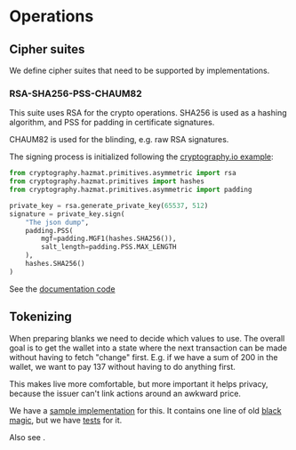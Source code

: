 # Operations

## Cipher suites

We define cipher suites that need to be supported by implementations.

### RSA-SHA256-PSS-CHAUM82

This suite uses RSA for the crypto operations. SHA256 is used as a hashing
algorithm, and PSS for padding in certificate signatures.

CHAUM82 is used for the blinding, e.g. raw RSA  signatures.

The signing process is initialized following the [cryptography.io example](https://cryptography.io/en/latest/hazmat/primitives/asymmetric/rsa/#signing):

```python
from cryptography.hazmat.primitives.asymmetric import rsa
from cryptography.hazmat.primitives import hashes
from cryptography.hazmat.primitives.asymmetric import padding

private_key = rsa.generate_private_key(65537, 512)
signature = private_key.sign(
    "The json dump",
    padding.PSS(
        mgf=padding.MGF1(hashes.SHA256()),
        salt_length=padding.PSS.MAX_LENGTH
    ),
    hashes.SHA256()
)
```
See the [documentation code](../rsa_suite.py) 

## Tokenizing

When preparing blanks we need to decide which values to use. The overall goal is to get the 
wallet into a state where the next transaction can be made without having to fetch "change" first. E.g. if we have a sum of 200 in the wallet, we want to pay 137 without having to do anything first.

This makes live more comfortable, but more important it helps privacy, because the issuer can't link actions around an awkward price.

We have a [sample implementation](../coinsplitting.py) for this. It contains one line of old
[black magic](https://en.wikipedia.org/wiki/Magic_(programming)#Variants), but we have [tests](../test_coinsplitting.py)
for it.

Also see [](schemata.md#requestrenew-message).
